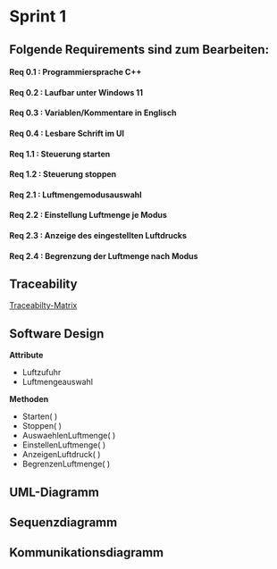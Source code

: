 # Sprint 1

## Folgende Requirements sind zum Bearbeiten:
 #### Req 0.1 : Programmiersprache C++
 #### Req 0.2 : Laufbar unter Windows 11
 #### Req 0.3 : Variablen/Kommentare in Englisch
 #### Req 0.4 : Lesbare Schrift im UI
 #### Req 1.1 : Steuerung starten
 #### Req 1.2 : Steuerung stoppen
 #### Req 2.1 : Luftmengemodusauswahl
 #### Req 2.2 : Einstellung Luftmenge je Modus
 #### Req 2.3 : Anzeige des eingestellten Luftdrucks
 #### Req 2.4 : Begrenzung der Luftmenge nach Modus 

## Traceability 
[Traceabilty-Matrix](/docs/TraceabilityMatrix.pdf)

## Software Design 
**Attribute**

- Luftzufuhr
- Luftmengeauswahl
  
**Methoden**
- Starten( )
- Stoppen( )
- AuswaehlenLuftmenge( )
- EinstellenLuftmenge( )
- AnzeigenLuftdruck( )
- BegrenzenLuftmenge( )
  
## UML-Diagramm

## Sequenzdiagramm 

## Kommunikationsdiagramm

